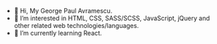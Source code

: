 - 👋 Hi, My George Paul Avramescu.
- 👀 I’m interested in HTML, CSS, SASS/SCSS, JavaScript, jQuery and other related web technologies/languages.
- 🌱 I’m currently learning React.


<!---
George-Paul97/George-Paul97 is a ✨ special ✨ repository because its `README.md` (this file) appears on your GitHub profile.
You can click the Preview link to take a look at your changes.
--->
